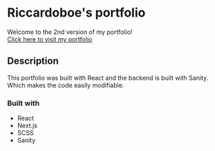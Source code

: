 # Riccardoboe's portfolio
Welcome to the 2nd version of my portfolio!
<br>
<a href="https://riccardoboe.netlify.app/" target="_blank"> Click here to visit my portfolio </a>

## Description

This portfolio was built with React and the backend is built with Sanity. Which makes the code easily modifiable.


### Built with

- React
- Next.js
- SCSS
- Sanity

